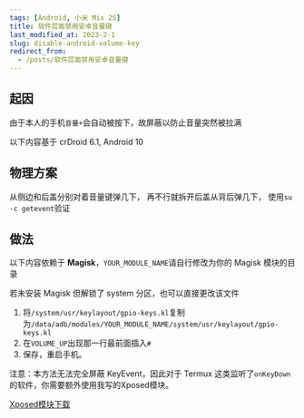 ```yaml
---
tags: [Android, 小米 Mix 2S]
title: 软件层面禁用安卓音量键
last_modified_at: 2023-2-1
slug: disable-android-volume-key
redirect_from: 
  - /posts/软件层面禁用安卓音量键
---
```


## 起因

由于本人的手机`音量+`会自动被按下，故屏蔽以防止音量突然被拉满

以下内容基于 crDroid 6.1, Android 10

## 物理方案

从侧边和后盖分别对着音量键弹几下，
再不行就拆开后盖从背后弹几下，
使用`su -c getevent`验证

## 做法

以下内容依赖于 **Magisk**，`YOUR_MODULE_NAME`请自行修改为你的 Magisk 模块的目录

若未安装 Magisk 但解锁了 system 分区，也可以直接更改该文件

1. 将`/system/usr/keylayout/gpio-keys.kl`复制为`/data/adb/modules/YOUR_MODULE_NAME/system/usr/keylayout/gpio-keys.kl`
2. 在`VOLUME_UP`出现那一行最前面插入`# `
3. 保存，重启手机。

注意：本方法无法完全屏蔽 KeyEvent，因此对于 Termux 这类监听了`onKeyDown`的软件，你需要额外使用我写的Xposed模块。

[Xposed模块下载](https://github.com/Young-Lord/Xposed-TermuxFix/releases/download/v1/moe.lyniko.termux_fix_v1.apk)
